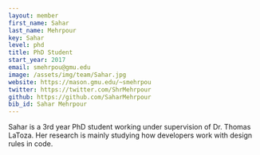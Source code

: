 ```yaml
---
layout: member
first_name: Sahar
last_name: Mehrpour
key: Sahar
level: phd
title: PhD Student
start_year: 2017
email: smehrpou@gmu.edu
image: /assets/img/team/Sahar.jpg
website: https://mason.gmu.edu/~smehrpou
twitter: https://twitter.com/ShrMehrpour
github: https://github.com/SaharMehrpour
bib_id: Sahar Mehrpour
---
```

Sahar is a 3rd year PhD student working under supervision of Dr. Thomas LaToza.
Her research is mainly studying how developers work with design rules in code. 
 
